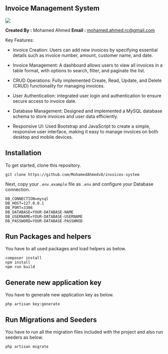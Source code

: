 ## Invoice Management System

<img src="https://media.licdn.com/dms/image/v2/D4D2DAQHyXn1t3hJAoQ/profile-treasury-image-shrink_800_800/profile-treasury-image-shrink_800_800/0/1728976741907?e=1741741200&v=beta&t=tOlDngj1vnwUdMEuzw0ENkUVwO0UAUg42sPy732zwoM">

**Created By :**  Mohamed Ahmed
**Email :** mohamed.ahmed.rc@gmail.com


Key Features:
- Invoice Creation: Users can add new invoices by specifying essential details such as invoice number, amount, customer name, and date.

- Invoice Management: A dashboard allows users to view all invoices in a table format, with options to search, filter, and paginate the list.

- CRUD Operations: Fully implemented Create, Read, Update, and Delete (CRUD) functionality for managing invoices.

- User Authentication: integrated user login and authentication to ensure secure access to invoice date.

- Database Management: Designed and implemented a MySQL database schema to store invoices and user data efficiently.

- Responsive UI: Used Bootstrap and JavaScript to create a simple, responsive user interface, making it easy to manage invoices on both desktop and mobile devices.



## Installation

To get started, clone this repository.

```
git clone https://github.com/MohamedAhmedv8/invoices-system
```

Next, copy your `.env.example` file as `.env` and configure your Database connection.

```
DB_CONNECTION=mysql
DB_HOST=127.0.0.1
DB_PORT=3306
DB_DATABASE=YOUR-DATABASE-NAME
DB_USERNAME=YOUR-DATABASE-USERNAME
DB_PASSWORD=YOUR-DATABASE-PASSWROD
```

## Run Packages and helpers

You have to all used packages and load helpers as below.

```
composer install
npm install
npm run build
```

## Generate new application key

You have to generate new application key as below.

```
php artisan key:generate
```

## Run Migrations and Seeders

You have to run all the migration files included with the project and also run seeders as below.

```
php artisan migrate
```
